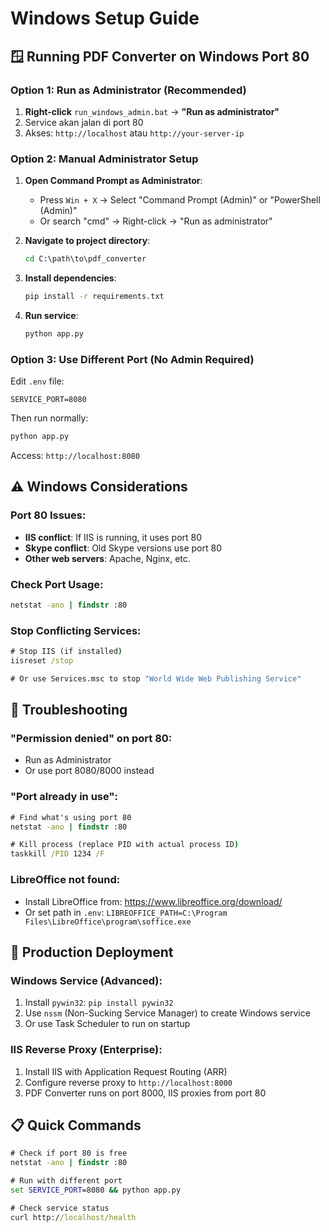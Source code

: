 # Windows Setup Guide

## 🪟 Running PDF Converter on Windows Port 80

### Option 1: Run as Administrator (Recommended)

1. **Right-click** `run_windows_admin.bat` → **"Run as administrator"**
2. Service akan jalan di port 80
3. Akses: `http://localhost` atau `http://your-server-ip`

### Option 2: Manual Administrator Setup

1. **Open Command Prompt as Administrator**:
   - Press `Win + X` → Select "Command Prompt (Admin)" or "PowerShell (Admin)"
   - Or search "cmd" → Right-click → "Run as administrator"

2. **Navigate to project directory**:
   ```cmd
   cd C:\path\to\pdf_converter
   ```

3. **Install dependencies**:
   ```cmd
   pip install -r requirements.txt
   ```

4. **Run service**:
   ```cmd
   python app.py
   ```

### Option 3: Use Different Port (No Admin Required)

Edit `.env` file:
```
SERVICE_PORT=8080
```

Then run normally:
```cmd
python app.py
```

Access: `http://localhost:8080`

## ⚠️ Windows Considerations

### Port 80 Issues:
- **IIS conflict**: If IIS is running, it uses port 80
- **Skype conflict**: Old Skype versions use port 80
- **Other web servers**: Apache, Nginx, etc.

### Check Port Usage:
```cmd
netstat -ano | findstr :80
```

### Stop Conflicting Services:
```cmd
# Stop IIS (if installed)
iisreset /stop

# Or use Services.msc to stop "World Wide Web Publishing Service"
```

## 🔧 Troubleshooting

### "Permission denied" on port 80:
- Run as Administrator
- Or use port 8080/8000 instead

### "Port already in use":
```cmd
# Find what's using port 80
netstat -ano | findstr :80

# Kill process (replace PID with actual process ID)
taskkill /PID 1234 /F
```

### LibreOffice not found:
- Install LibreOffice from: https://www.libreoffice.org/download/
- Or set path in `.env`: `LIBREOFFICE_PATH=C:\Program Files\LibreOffice\program\soffice.exe`

## 🚀 Production Deployment

### Windows Service (Advanced):
1. Install `pywin32`: `pip install pywin32`
2. Use `nssm` (Non-Sucking Service Manager) to create Windows service
3. Or use Task Scheduler to run on startup

### IIS Reverse Proxy (Enterprise):
1. Install IIS with Application Request Routing (ARR)
2. Configure reverse proxy to `http://localhost:8000`
3. PDF Converter runs on port 8000, IIS proxies from port 80

## 📋 Quick Commands

```cmd
# Check if port 80 is free
netstat -ano | findstr :80

# Run with different port
set SERVICE_PORT=8080 && python app.py

# Check service status
curl http://localhost/health
```
